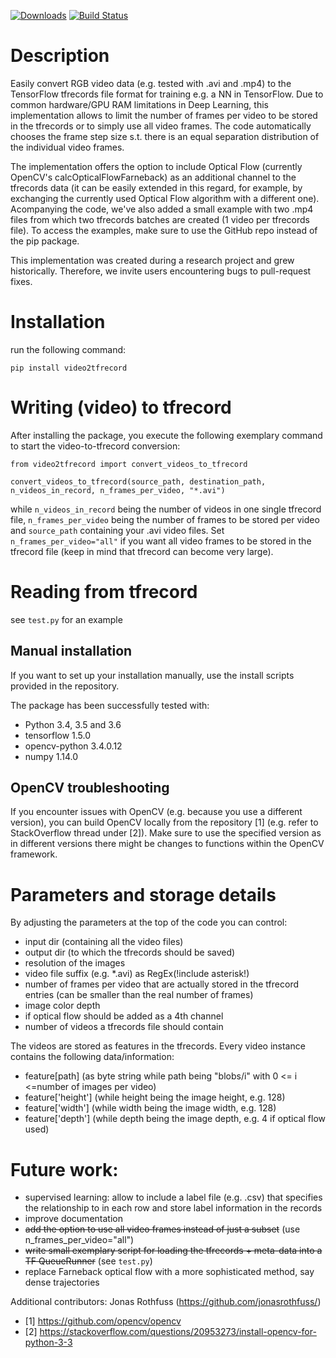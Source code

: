 [![Downloads](http://pepy.tech/badge/video2tfrecord)](http://pepy.tech/count/video2tfrecord)
[![Build Status](https://travis-ci.org/ferreirafabio/video2tfrecord.svg?branch=master)](https://travis-ci.org/ferreirafabio/video2tfrecord)

# Description
Easily convert RGB video data (e.g. tested with .avi and .mp4) to the TensorFlow tfrecords file format for training e.g. a NN in TensorFlow. Due to common hardware/GPU RAM limitations in Deep Learning, this implementation allows to limit the number of frames per video to be stored in the tfrecords or to simply use all video frames. The code automatically chooses the frame step size s.t. there is an equal separation distribution of the individual video frames.

The implementation offers the option to include Optical Flow (currently OpenCV's calcOpticalFlowFarneback) as an additional channel to the tfrecords data (it can be easily extended in this regard, for example, by exchanging the currently used Optical Flow algorithm with a different one). Acompanying the code, we've also added a small example with two .mp4 files from which two tfrecords batches are created (1 video per tfrecords file). To access the examples, make sure to use the GitHub repo instead of the pip package.

This implementation was created during a research project and grew historically. Therefore, we invite users encountering bugs to pull-request fixes.


# Installation
run the following command:
```
pip install video2tfrecord 
```

# Writing (video) to tfrecord
After installing the package, you execute the following exemplary command to start the video-to-tfrecord conversion:
```
from video2tfrecord import convert_videos_to_tfrecord

convert_videos_to_tfrecord(source_path, destination_path, n_videos_in_record, n_frames_per_video, "*.avi") 
```

while `n_videos_in_record` being the number of videos in one single tfrecord file, `n_frames_per_video` being the number of frames to be stored per video and `source_path` containing your .avi video files. Set `n_frames_per_video="all"` if you want all video frames to be stored in the tfrecord file (keep in mind that tfrecord can become very large).

# Reading from tfrecord
see ```test.py``` for an example


## Manual installation 
If you want to set up your installation manually, use the install scripts provided in the repository. 

The package has been successfully tested with:
- Python 3.4, 3.5 and 3.6
- tensorflow 1.5.0
- opencv-python 3.4.0.12
- numpy 1.14.0

## OpenCV troubleshooting
If you encounter issues with OpenCV (e.g. because you use a different version), you can build OpenCV locally from the repository [1] (e.g. refer to StackOverflow thread under [2]). Make sure to use the specified version as in different versions there might be changes to functions within the OpenCV framework.


# Parameters and storage details
By adjusting the parameters at the top of the code you can control:
- input dir (containing all the video files)
- output dir (to which the tfrecords should be saved)
- resolution of the images
- video file suffix (e.g. *.avi) as RegEx(!include asterisk!)
- number of frames per video that are actually stored in the tfrecord entries (can be smaller than the real number of frames)
- image color depth
- if optical flow should be added as a 4th channel
- number of videos a tfrecords file should contain


The videos are stored as features in the tfrecords. Every video instance contains the following data/information:
- feature[path] (as byte string while path being "blobs/i" with 0 <= i <=number of images per video)
- feature['height'] (while height being the image height, e.g. 128)
- feature['width'] (while width being the image width, e.g. 128)
- feature['depth'] (while depth being the image depth, e.g. 4 if optical flow used)

# Future work:
- supervised learning: allow to include a label file (e.g. .csv) that specifies the relationship <videoid> to <label> in each row and store label information in the records
- improve documentation
- ~~add the option to use all video frames instead of just a subset~~ (use n_frames_per_video="all")
- ~~write small exemplary script for loading the tfrecords + meta-data into a TF QueueRunner~~ (see ```test.py```)
- replace Farneback optical flow with a more sophisticated method, say dense trajectories

Additional contributors: Jonas Rothfuss (https://github.com/jonasrothfuss/)

- [1] https://github.com/opencv/opencv
- [2] https://stackoverflow.com/questions/20953273/install-opencv-for-python-3-3
